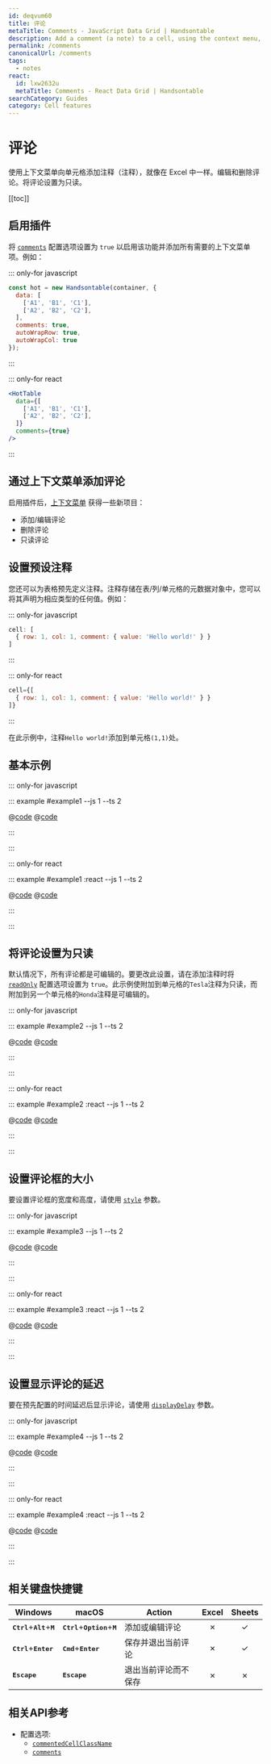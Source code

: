 ```yaml
---
id: deqvum60
title: 评论
metaTitle: Comments - JavaScript Data Grid | Handsontable
description: Add a comment (a note) to a cell, using the context menu, just like in Excel. Edit and delete comments. Make comments read-only.
permalink: /comments
canonicalUrl: /comments
tags:
  - notes
react:
  id: lxw2632u
  metaTitle: Comments - React Data Grid | Handsontable
searchCategory: Guides
category: Cell features
---
```


# 评论

使用上下文菜单向单元格添加注释（注释），就像在 Excel 中一样。编辑和删除评论。将评论设置为只读。

[[toc]]

## 启用插件

将 [`comments`](@/api/options.md#comments) 配置选项设置为 `true` 以启用该功能并添加所有需要的上下文菜单项。例如：

::: only-for javascript

```js
const hot = new Handsontable(container, {
  data: [
    ['A1', 'B1', 'C1'],
    ['A2', 'B2', 'C2'],
  ],
  comments: true,
  autoWrapRow: true,
  autoWrapCol: true
});
```

:::

::: only-for react

```jsx
<HotTable
  data={[
    ['A1', 'B1', 'C1'],
    ['A2', 'B2', 'C2'],
  ]}
  comments={true}
/>
```

:::

## 通过上下文菜单添加评论

启用插件后，[上下文菜单](@/guides/accessories-and-menus/context-menu/context-menu.md) 获得一些新项目：

- 添加/编辑评论
- 删除评论
- 只读评论

## 设置预设注释

您还可以为表格预先定义注释。注释存储在表/列/单元格的元数据对象中，您可以将其声明为相应类型的任何值。例如：

::: only-for javascript

```js
cell: [
  { row: 1, col: 1, comment: { value: 'Hello world!' } }
]
```

:::

::: only-for react

```jsx
cell={[
  { row: 1, col: 1, comment: { value: 'Hello world!' } }
]}
```

:::

在此示例中，注释`Hello world!`添加到单元格`(1,1)`处。

## 基本示例

::: only-for javascript

::: example #example1 --js 1 --ts 2

@[code](@/content/guides/cell-features/comments/javascript/example1.js)
@[code](@/content/guides/cell-features/comments/javascript/example1.ts)

:::

:::

::: only-for react

::: example #example1 :react --js 1 --ts 2

@[code](@/content/guides/cell-features/comments/react/example1.jsx)
@[code](@/content/guides/cell-features/comments/react/example1.tsx)

:::

:::

## 将评论设置为只读

默认情况下，所有评论都是可编辑的。要更改此设置，请在添加注释时将 [`readOnly`](@/api/options.md#readonly) 配置选项设置为 `true`。此示例使附加到单元格的`Tesla`注释为只读，而附加到另一个单元格的`Honda`注释是可编辑的。

::: only-for javascript

::: example #example2 --js 1 --ts 2

@[code](@/content/guides/cell-features/comments/javascript/example2.js)
@[code](@/content/guides/cell-features/comments/javascript/example2.ts)

:::

:::

::: only-for react

::: example #example2 :react --js 1 --ts 2

@[code](@/content/guides/cell-features/comments/react/example2.jsx)
@[code](@/content/guides/cell-features/comments/react/example2.tsx)

:::

:::

## 设置评论框的大小

要设置评论框的宽度和高度，请使用 [`style`](@/api/options.md#comments) 参数。

::: only-for javascript

::: example #example3 --js 1 --ts 2

@[code](@/content/guides/cell-features/comments/javascript/example3.js)
@[code](@/content/guides/cell-features/comments/javascript/example3.ts)

:::

:::

::: only-for react

::: example #example3 :react --js 1 --ts 2

@[code](@/content/guides/cell-features/comments/react/example3.jsx)
@[code](@/content/guides/cell-features/comments/react/example3.tsx)

:::

:::

## 设置显示评论的延迟

要在预先配置的时间延迟后显示评论，请使用 [`displayDelay`](@/api/options.md#comments) 参数。

::: only-for javascript

::: example #example4 --js 1 --ts 2

@[code](@/content/guides/cell-features/comments/javascript/example4.js)
@[code](@/content/guides/cell-features/comments/javascript/example4.ts)

:::

:::

::: only-for react

::: example #example4 :react --js 1 --ts 2

@[code](@/content/guides/cell-features/comments/react/example4.jsx)
@[code](@/content/guides/cell-features/comments/react/example4.tsx)

:::

:::

## 相关键盘快捷键

| Windows                                                 | macOS                                                      | Action                                  |  Excel  | Sheets  |
| ------------------------------------------------------- | ---------------------------------------------------------- | --------------------------------------- | :-----: | :-----: |
| <kbd>**Ctrl**</kbd>+<kbd>**Alt**</kbd>+<kbd>**M**</kbd> | <kbd>**Ctrl**</kbd>+<kbd>**Option**</kbd>+<kbd>**M**</kbd> | 添加或编辑评论                           | &cross; | &check; |
| <kbd>**Ctrl**</kbd>+<kbd>**Enter**</kbd>                | <kbd>**Cmd**</kbd>+<kbd>**Enter**</kbd>                    | 保存并退出当前评论                        | &cross; | &check; |
| <kbd>**Escape**</kbd>                                   | <kbd>**Escape**</kbd>                                      | 退出当前评论而不保存                      | &cross; | &cross; |

## 相关API参考

- 配置选项:
  - [`commentedCellClassName`](@/api/options.md#commentedcellclassname)
  - [`comments`](@/api/options.md#comments)

